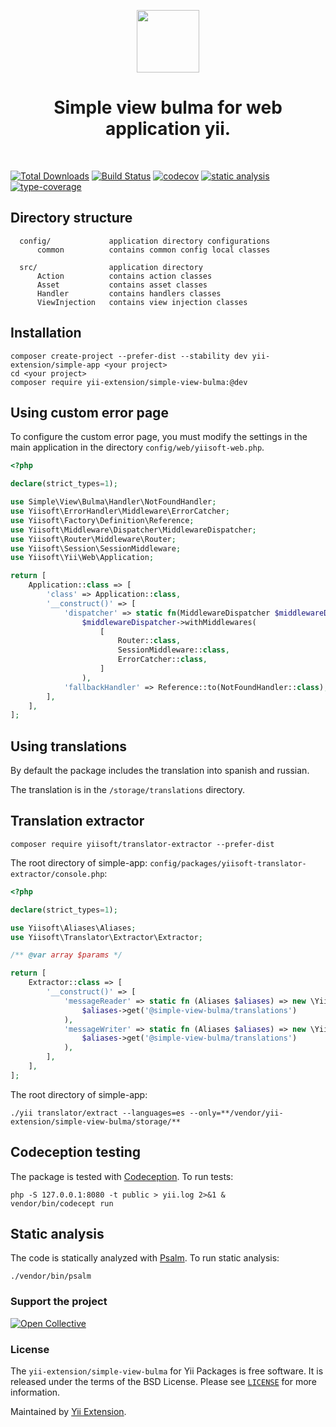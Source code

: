 <p align="center">
    <a href="https://github.com/yii-extension" target="_blank">
        <img src="https://lh3.googleusercontent.com/ehSTPnXqrkk0M3U-UPCjC0fty9K6lgykK2WOUA2nUHp8gIkRjeTN8z8SABlkvcvR-9PIrboxIvPGujPgWebLQeHHgX7yLUoxFSduiZrTog6WoZLiAvqcTR1QTPVRmns2tYjACpp7EQ=w2400" height="100px">
    </a>
    <h1 align="center">Simple view bulma for web application yii.</h1>
    <br>
</p>

[![Total Downloads](https://poser.pugx.org/yii-extension/simple-view-bulma/downloads.png)](https://packagist.org/packages/yii-extension/simple-view-bulma)
[![Build Status](https://github.com/yii-extension/simple-view-bulma/workflows/build/badge.svg)](https://github.com/yii-extension/simple-view-bulma/actions?query=workflow%3Abuild)
[![codecov](https://codecov.io/gh/yii-extension/simple-view-bulma/branch/master/graph/badge.svg?token=tUznVx9Em7)](https://codecov.io/gh/yii-extension/simple-view-bulma)
[![static analysis](https://github.com/yii-extension/simple-view-bulma/workflows/static%20analysis/badge.svg)](https://github.com/yii-extension/simple-view-bulma/actions?query=workflow%3A%22static+analysis%22)
[![type-coverage](https://shepherd.dev/github/yii-extension/simple-view-bulma/coverage.svg)](https://shepherd.dev/github/yii-extension/simple-view-bulma)

## Directory structure

      config/             application directory configurations
          common          contains common config local classes
          
      src/                application directory
          Action          contains action classes
          Asset           contains asset classes
          Handler         contains handlers classes
          ViewInjection   contains view injection classes

## Installation

```shell
composer create-project --prefer-dist --stability dev yii-extension/simple-app <your project>
cd <your project>
composer require yii-extension/simple-view-bulma:@dev
```

## Using custom error page

To configure the custom error page, you must modify the settings in the main application in the directory `config/web/yiisoft-web.php`.

```php
<?php

declare(strict_types=1);

use Simple\View\Bulma\Handler\NotFoundHandler;
use Yiisoft\ErrorHandler\Middleware\ErrorCatcher;
use Yiisoft\Factory\Definition\Reference;
use Yiisoft\Middleware\Dispatcher\MiddlewareDispatcher;
use Yiisoft\Router\Middleware\Router;
use Yiisoft\Session\SessionMiddleware;
use Yiisoft\Yii\Web\Application;

return [
    Application::class => [
        'class' => Application::class,
        '__construct()' => [
            'dispatcher' => static fn(MiddlewareDispatcher $middlewareDispatcher) =>
                $middlewareDispatcher->withMiddlewares(
                    [
                        Router::class,
                        SessionMiddleware::class,
                        ErrorCatcher::class,
                    ]
                ),
            'fallbackHandler' => Reference::to(NotFoundHandler::class),
        ],
    ],
];
```

## Using translations

By default the package includes the translation into spanish and russian.

The translation is in the `/storage/translations` directory. 

## Translation extractor

```shell
composer require yiisoft/translator-extractor --prefer-dist
```

The root directory of simple-app: `config/packages/yiisoft-translator-extractor/console.php`:

```php
<?php

declare(strict_types=1);

use Yiisoft\Aliases\Aliases;
use Yiisoft\Translator\Extractor\Extractor;

/** @var array $params */

return [
    Extractor::class => [
        '__construct()' => [
            'messageReader' => static fn (Aliases $aliases) => new \Yiisoft\Translator\Message\Php\MessageSource(
                $aliases->get('@simple-view-bulma/translations')
            ),
            'messageWriter' => static fn (Aliases $aliases) => new \Yiisoft\Translator\Message\Php\MessageSource(
                $aliases->get('@simple-view-bulma/translations')
            ),
        ],
    ],
];
```

The root directory of simple-app:

```shell
./yii translator/extract --languages=es --only=**/vendor/yii-extension/simple-view-bulma/storage/**
```

## Codeception testing

The package is tested with [Codeception](https://github.com/Codeception/Codeception). To run tests:

```shell
php -S 127.0.0.1:8080 -t public > yii.log 2>&1 &
vendor/bin/codecept run
```

## Static analysis

The code is statically analyzed with [Psalm](https://psalm.dev/docs). To run static analysis:

```shell
./vendor/bin/psalm
```

### Support the project

[![Open Collective](https://img.shields.io/badge/Open%20Collective-sponsor-7eadf1?logo=open%20collective&logoColor=7eadf1&labelColor=555555)](https://opencollective.com/yiisoft)

### License

The `yii-extension/simple-view-bulma` for Yii Packages is free software. It is released under the terms of the BSD License.
Please see [`LICENSE`](./LICENSE.md) for more information.

Maintained by [Yii Extension](https://github.com/yii-extension).
